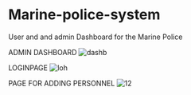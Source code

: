 # Marine-police-system
User and and admin Dashboard for the Marine Police

ADMIN DASHBOARD
![dashb](https://github.com/user-attachments/assets/6bf3058d-067f-49e2-bf30-a60f6018b361) 

LOGINPAGE
![loh](https://github.com/user-attachments/assets/586ab662-b347-4ddb-9306-86a8377941b4)    

PAGE FOR ADDING PERSONNEL 
![12](https://github.com/user-attachments/assets/ee08216f-5f99-4fe3-b4d9-f7bcca151a85)
